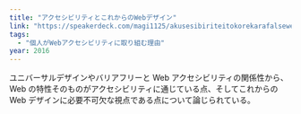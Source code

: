 ```yaml
---
title: "アクセシビリティとこれからのWebデザイン"
link: "https://speakerdeck.com/magi1125/akusesibiriteitokorekarafalsewebdezain"
tags:
  - "個人がWebアクセシビリティに取り組む理由"
year: 2016
---
```


ユニバーサルデザインやバリアフリーと Web アクセシビリティの関係性から、Web の特性そのものがアクセシビリティに通じている点、そしてこれからの Web デザインに必要不可欠な視点である点について論じられている。
